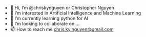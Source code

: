 - 👋 Hi, I’m @chriskynguyen or Christopher Nguyen
- 👀 I’m interested in Artificial Intelligence and Machine Learning
- 🌱 I’m currently learning python for AI
- 💞️ I’m looking to collaborate on ...
- 📫 How to reach me chris.ky.nguyen@gmail.com

<!---
chriskynguyen/chriskynguyen is a ✨ special ✨ repository because its `README.md` (this file) appears on your GitHub profile.
You can click the Preview link to take a look at your changes.
--->

